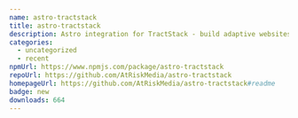 ```yaml
---
name: astro-tractstack
title: astro-tractstack
description: Astro integration for TractStack - build adaptive websites with HTMX and Go
categories:
  - uncategorized
  - recent
npmUrl: https://www.npmjs.com/package/astro-tractstack
repoUrl: https://github.com/AtRiskMedia/astro-tractstack
homepageUrl: https://github.com/AtRiskMedia/astro-tractstack#readme
badge: new
downloads: 664
---
```

